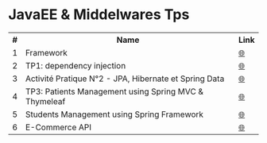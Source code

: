 # JavaEE & Middelwares Tps

<table>
    <tr>
        <th>#</th>
        <th>Name</th>
        <th>Link</th>
    </tr>
    <tr>
        <td>1</td>
        <td>Framework</td>
        <td>
            <a href="https://github.com/yasserjanah/Yassir-JANAH-JEE/tree/main/X-IOC">🌐</a>
        </td>
    </tr>
    <tr>
        <td>2</td>
        <td>TP1: dependency injection</td>
        <td>
            <a href="https://github.com/yasserjanah/Yassir-JANAH-JEE/tree/main/TP1">🌐</a>
        </td>
    </tr>
    <tr>
        <td>3</td>
        <td>Activité Pratique N°2 - JPA, Hibernate et Spring Data</td>
        <td>
            <a href="https://github.com/yasserjanah/Yassir-JANAH-JEE/tree/main/TP2">🌐</a>
        </td>
    </tr>
    <tr>
        <td>4</td>
        <td>TP3: Patients Management using Spring MVC & Thymeleaf</td>
        <td>
            <a href="https://github.com/yasserjanah/Yassir-JANAH-JEE/tree/main/patients-mvc">🌐</a>
        </td>
    </tr>
    <tr>
        <td>5</td>
        <td>Students Management using Spring Framework</td>
        <td>
            <a href="https://github.com/yasserjanah/Yassir-JANAH-JEE/tree/main/StudentManagement">🌐</a>
        </td>
    </tr>
    <tr>
        <td>6</td>
        <td>E-Commerce API</td>
        <td>
            <a href="https://github.com/yasserjanah/Yassir-JANAH-JEE/tree/main/Ecommerce">🌐</a>
        </td>
    </tr>
</table>
